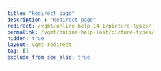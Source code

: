 ```yaml
---
title: "Redirect page"
description : "Redirect page"
redirect: /vqmt/online-help-14-1/picture-types/
permalink: /vqmt/online-help-last/picture-types/
hidden: true
layout: vqmt-redirect
tag: []
exclude_from_see_also: true
---
```

